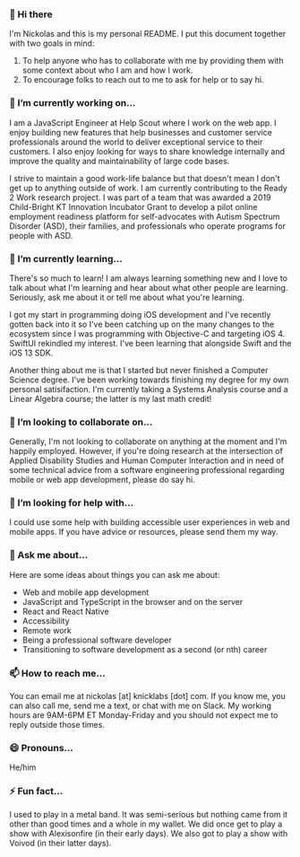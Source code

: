 ### 👋 Hi there

I'm Nickolas and this is my personal README. I put this document together with two goals in mind:

1. To help anyone who has to collaborate with me by providing them with some context about who I am and how I work.
2. To encourage folks to reach out to me to ask for help or to say hi.

### 🔭 I’m currently working on...

I am a JavaScript Engineer at Help Scout where I work on the web app. I enjoy building new features that help businesses and customer service professionals around the world to deliver exceptional service to their customers. I also enjoy looking for ways to share knowledge internally and improve the quality and maintainability of large code bases.

I strive to maintain a good work-life balance but that doesn't mean I don't get up to anything outside of work. I am currently contributing to the Ready 2 Work research project. I was part of a team that was awarded a 2019 Child-Bright KT Innovation Incubator Grant to develop a pilot online employment readiness platform for self-advocates with Autism Spectrum Disorder (ASD), their families, and professionals who operate programs for people with ASD.

### 🌱 I’m currently learning...

There's so much to learn! I am always learning something new and I love to talk about what I'm learning and hear about what other people are learning. Seriously, ask me about it or tell me about what you're learning. 

I got my start in programming doing iOS development and I've recently gotten back into it so I've been catching up on the many changes to the ecosystem since I was programming with Objective-C and targeting iOS 4. SwiftUI rekindled my interest. I've been learning that alongside Swift and the iOS 13 SDK.

Another thing about me is that I started but never finished a Computer Science degree. I've been working towards finishing my degree for my own personal satisifaction. I'm currently taking a Systems Analysis course and a Linear Algebra course; the latter is my last math credit!

### 👯 I’m looking to collaborate on...

Generally, I'm not looking to collaborate on anything at the moment and I'm happily employed. However, if you're doing research at the intersection of Applied Disability Studies and Human Computer Interaction and in need of some technical advice from a software engineering professional regarding mobile or web app development, please do say hi.

### 🤔 I’m looking for help with...

I could use some help with building accessible user experiences in web and mobile apps. If you have advice or resources, please send them my way.

### 💬 Ask me about...

Here are some ideas about things you can ask me about:

- Web and mobile app development
- JavaScript and TypeScript in the browser and on the server
- React and React Native
- Accessibility
- Remote work
- Being a professional software developer
- Transitioning to software development as a second (or nth) career

### 📫 How to reach me...

You can email me at nickolas [at] knicklabs [dot] com. If you know me, you can also call me, send me a text, or chat with me on Slack. My working hours are 9AM-6PM ET Monday-Friday and you should not expect me to reply outside those times.

### 😄 Pronouns...

He/him

### ⚡ Fun fact...

I used to play in a metal band. It was semi-serious but nothing came from it other than good times and a whole in my wallet. We did once get to play a show with Alexisonfire (in their early days). We also got to play a show with Voivod (in their latter days).

